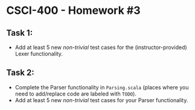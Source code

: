 # CSCI-400 - Homework #3

## Task 1:

- Add at least 5 new *non-trivial* test cases for the
  (instructor-provided) Lexer functionality.

## Task 2:

- Complete the Parser functionality in `Parsing.scala`
  (places where you need to add/replace code are labeled with `TODO`).
- Add at least 5 new *non-trivial* test cases for your Parser functionality.
